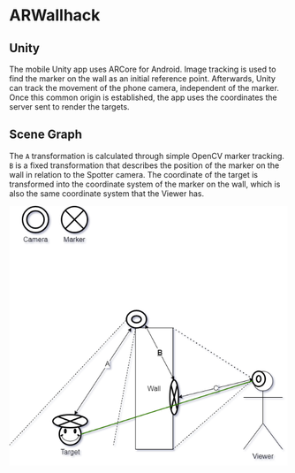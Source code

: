 # ARWallhack

## Unity
The mobile Unity app uses ARCore for Android.
Image tracking is used to find the marker on the wall as an initial reference point.
Afterwards, Unity can track the movement of the phone camera, independent of the marker.
Once this common origin is established, the app uses the coordinates the server sent to render the targets.

## Scene Graph
The `A` transformation is calculated through simple OpenCV marker tracking.
`B` is a fixed transformation that describes the position of the marker on the wall in relation to the Spotter camera.
The coordinate of the target is transformed into the coordinate system of the marker on the wall, which is also the same coordinate system that the Viewer has.

![Scene Graph](SceneGraph.png)
